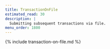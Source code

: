 ```yaml
---
title: TransactionOnFile
estimated_read: 30
description: |
  Submitting subsequent transactions via file.
menu_order: 1800
---
```


{% include transaction-on-file.md %}
